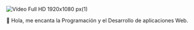 ![Vídeo Full HD 1920x1080 px(1)](https://user-images.githubusercontent.com/5271446/168452764-ccfb4627-0d0d-4aa4-83df-78fbac8ed58f.png)

👋 Hola, me encanta la Programación y el Desarrollo de aplicaciones Web.
